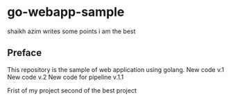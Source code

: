 # go-webapp-sample

shaikh azim writes some points
i am the best
## Preface
This repository is the sample of web application using golang.
New code v.1
New code v.2
New code for pipeline v.1.1

Frist of my project 
second of the best project
